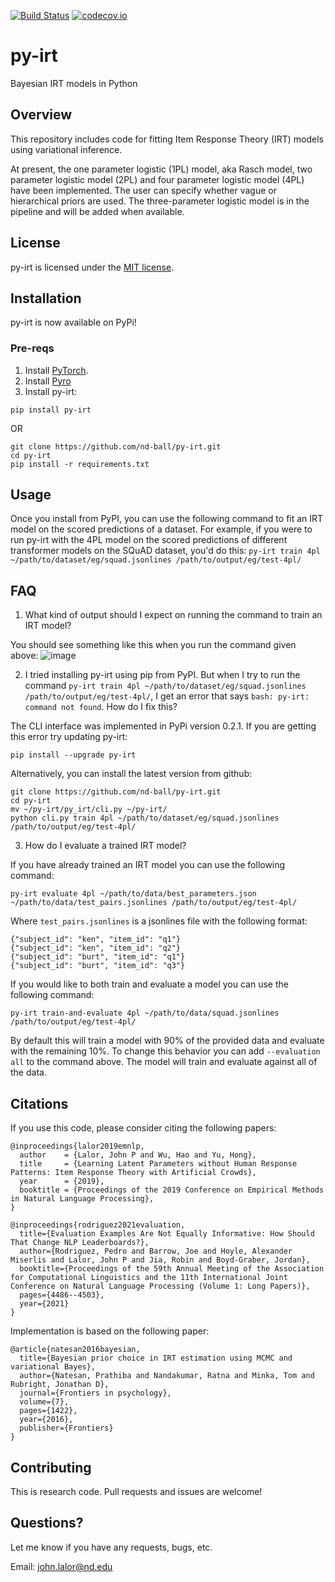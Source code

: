 [![Build Status](https://travis-ci.com/nd-ball/py-irt.svg?branch=master)](https://travis-ci.com/nd-ball/py-irt)
[![codecov.io](https://codecov.io/gh/nd-ball/py-irt/coverage.svg?branch=master)](https://codecov.io/gh/nd-ball/py-irt)

# py-irt

Bayesian IRT models in Python

## Overview

This repository includes code for fitting Item Response Theory (IRT) models using variational inference.

At present, the one parameter logistic (1PL) model, aka Rasch model, two parameter logistic model (2PL) and four parameter logistic model (4PL) have been implemented.
The user can specify whether vague or hierarchical priors are used.
The three-parameter logistic model is in the pipeline and will be added when available.

## License

py-irt is licensed under the [MIT license](https://opensource.org/licenses/MIT).

## Installation

py-irt is now available on PyPi!

### Pre-reqs

1. Install [PyTorch](https://pytorch.org/get-started/locally/).
2. Install [Pyro](https://pyro.ai/)
3. Install py-irt:

```shell
pip install py-irt
```

OR

```shell
git clone https://github.com/nd-ball/py-irt.git
cd py-irt
pip install -r requirements.txt
```

## Usage

Once you install from PyPI, you can use the following command to fit an IRT
model on the scored predictions of a dataset. For example, if you were to run py-irt with the 4PL model on the scored predictions of different transformer models on the SQuAD dataset, you'd do this:
`py-irt train 4pl ~/path/to/dataset/eg/squad.jsonlines /path/to/output/eg/test-4pl/`

## FAQ

1. What kind of output should I expect on running the command to train an IRT model?

You should see something like this when you run the command given above:
![image](https://user-images.githubusercontent.com/40918514/123986740-3eccd100-d9cf-11eb-8e58-ba5ad6c977ce.png)

2. I tried installing py-irt using pip from PyPI. But when I try to run the command `py-irt train 4pl ~/path/to/dataset/eg/squad.jsonlines /path/to/output/eg/test-4pl/`, I get an error that says `bash: py-irt: command not found`. How do I fix this?

The CLI interface was implemented in PyPi version 0.2.1. If you are getting this error try updating py-irt:

`pip install --upgrade py-irt`

Alternatively, you can install the latest version from github:

```shell
git clone https://github.com/nd-ball/py-irt.git
cd py-irt
mv ~/py-irt/py_irt/cli.py ~/py-irt/
python cli.py train 4pl ~/path/to/dataset/eg/squad.jsonlines /path/to/output/eg/test-4pl/
```

3. How do I evaluate a trained IRT model?

If you have already trained an IRT model you can use the following command:

`py-irt evaluate 4pl ~/path/to/data/best_parameters.json ~/path/to/data/test_pairs.jsonlines /path/to/output/eg/test-4pl/`

Where `test_pairs.jsonlines` is a jsonlines file with the following format:

```
{"subject_id": "ken", "item_id": "q1"}
{"subject_id": "ken", "item_id": "q2"}
{"subject_id": "burt", "item_id": "q1"}
{"subject_id": "burt", "item_id": "q3"}
```

If you would like to both train and evaluate a model you can use the following command:

`py-irt train-and-evaluate 4pl ~/path/to/data/squad.jsonlines /path/to/output/eg/test-4pl/`

By default this will train a model with 90% of the provided data and evaluate with the remaining 10%.
To change this behavior you can add `--evaluation all` to the command above. 
The model will train and evaluate against all of the data.

## Citations

If you use this code, please consider citing the following papers:

```shell
@inproceedings{lalor2019emnlp,
  author    = {Lalor, John P and Wu, Hao and Yu, Hong},
  title     = {Learning Latent Parameters without Human Response Patterns: Item Response Theory with Artificial Crowds},
  year      = {2019},
  booktitle = {Proceedings of the 2019 Conference on Empirical Methods in Natural Language Processing},
}
```

```shell
@inproceedings{rodriguez2021evaluation,
  title={Evaluation Examples Are Not Equally Informative: How Should That Change NLP Leaderboards?},
  author={Rodriguez, Pedro and Barrow, Joe and Hoyle, Alexander Miserlis and Lalor, John P and Jia, Robin and Boyd-Graber, Jordan},
  booktitle={Proceedings of the 59th Annual Meeting of the Association for Computational Linguistics and the 11th International Joint Conference on Natural Language Processing (Volume 1: Long Papers)},
  pages={4486--4503},
  year={2021}
}
```

Implementation is based on the following paper:

```shell
@article{natesan2016bayesian,
  title={Bayesian prior choice in IRT estimation using MCMC and variational Bayes},
  author={Natesan, Prathiba and Nandakumar, Ratna and Minka, Tom and Rubright, Jonathan D},
  journal={Frontiers in psychology},
  volume={7},
  pages={1422},
  year={2016},
  publisher={Frontiers}
}
```

## Contributing

This is research code. Pull requests and issues are welcome!

## Questions?

Let me know if you have any requests, bugs, etc.

Email: john.lalor@nd.edu
